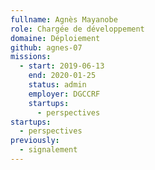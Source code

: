 ```yaml
---
fullname: Agnès Mayanobe
role: Chargée de développement
domaine: Déploiement
github: agnes-07
missions:
  - start: 2019-06-13
    end: 2020-01-25
    status: admin
    employer: DGCCRF
    startups:
      - perspectives
startups:
  - perspectives
previously:
  - signalement
---
```


